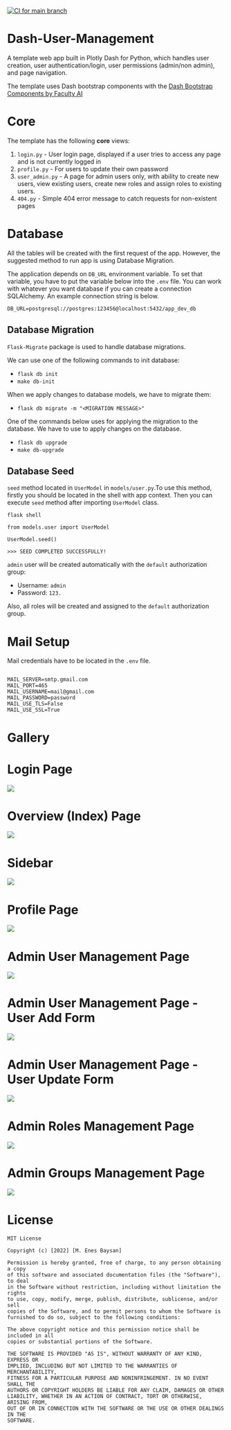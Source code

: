 [![CI for `main` branch](https://github.com/mebaysan/Plotly-Dash-BI-Infrastructre-V2/actions/workflows/main.yml/badge.svg)](https://github.com/mebaysan/Plotly-Dash-BI-Infrastructre-V2/actions/workflows/main.yml)


# Dash-User-Management

A template web app built in Plotly Dash for Python, which handles user creation, user authentication/login, user permissions (admin/non admin), and page navigation.

The template uses Dash bootstrap components with the [Dash Bootstrap Components by Faculty AI](https://dash-bootstrap-components.opensource.faculty.ai/)


# Core
The template has the following **core** views:

1. `login.py` - User login page, displayed if a user tries to access any page and is not currently logged in
2. `profile.py` - For users to update their own password
3. `user_admin.py` - A page for admin users only, with ability to create new users, view existing users, create new roles and assign roles to existing users.
4. `404.py` - Simple 404 error message to catch requests for non-existent pages





# Database

All the tables will be created with the first request of the app. However, the suggested method to run app is using Database Migration. 

The application depends on `DB_URL` environment variable. To set that variable, you have to put the variable below into the `.env` file. You can work with whatever you want database if you can create a connection SQLAlchemy. An example connection string is below.


```
DB_URL=postgresql://postgres:123456@localhost:5432/app_dev_db
```

## Database Migration

`Flask-Migrate` package is used to handle database migrations.

We can use one of the following commands to init database:
- `flask db init`
- `make db-init`


When we apply changes to database models, we have to migrate them:
- `flask db migrate -m "<MIGRATION MESSAGE>"` 

One of the commands below uses for applying the migration to the database. We have to use to apply changes on the database.
- `flask db upgrade`
- `make db-upgrade`


## Database Seed

`seed` method located in `UserModel` in `models/user.py`.To use this method, firstly you should be located in the shell with app context. Then you can execute `seed` method after importing `UserModel` class.

```
flask shell

from models.user import UserModel

UserModel.seed()

>>> SEED COMPLETED SUCCESSFULLY!
```

`admin` user will be created automatically with the `default` authorization group:
- Username: `admin`
- Password: `123.`

Also, all roles will be created and assigned to the `default` authorization group.


#  Mail Setup
Mail credentials have to be located in the `.env` file.
```

MAIL_SERVER=smtp.gmail.com
MAIL_PORT=465
MAIL_USERNAME=mail@gmail.com
MAIL_PASSWORD=password
MAIL_USE_TLS=False
MAIL_USE_SSL=True
```

# Gallery

# Login Page
![](gallery/gallery-login.png)

# Overview (Index) Page
![](gallery/gallery-overview.png)

# Sidebar
![](gallery/gallery-sidebar.png)

# Profile Page
![](gallery/gallery-profile.png)

# Admin User Management Page
![](gallery/gallery-admin-users.png)

# Admin User Management Page - User Add Form
![](gallery/gallery-admin-user-add.png)

# Admin User Management Page - User Update Form
![](gallery/gallery-admin-user-update.png)

# Admin Roles Management Page
![](gallery/gallery-admin-roles.png)

# Admin Groups Management Page
![](gallery/gallery-admin-groups.png)


# License
```
MIT License

Copyright (c) [2022] [M. Enes Baysan]

Permission is hereby granted, free of charge, to any person obtaining a copy
of this software and associated documentation files (the "Software"), to deal
in the Software without restriction, including without limitation the rights
to use, copy, modify, merge, publish, distribute, sublicense, and/or sell
copies of the Software, and to permit persons to whom the Software is
furnished to do so, subject to the following conditions:

The above copyright notice and this permission notice shall be included in all
copies or substantial portions of the Software.

THE SOFTWARE IS PROVIDED "AS IS", WITHOUT WARRANTY OF ANY KIND, EXPRESS OR
IMPLIED, INCLUDING BUT NOT LIMITED TO THE WARRANTIES OF MERCHANTABILITY,
FITNESS FOR A PARTICULAR PURPOSE AND NONINFRINGEMENT. IN NO EVENT SHALL THE
AUTHORS OR COPYRIGHT HOLDERS BE LIABLE FOR ANY CLAIM, DAMAGES OR OTHER
LIABILITY, WHETHER IN AN ACTION OF CONTRACT, TORT OR OTHERWISE, ARISING FROM,
OUT OF OR IN CONNECTION WITH THE SOFTWARE OR THE USE OR OTHER DEALINGS IN THE
SOFTWARE.
```